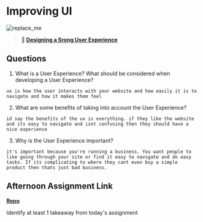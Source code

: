 # Improving UI

![replace_me](https://codeworks.blob.core.windows.net/public/assets/img/illustrations/placeholder.svg)

> **📖 [Designing a Srong User Experience](https://codeworksacademy.com/fs-student-guide/resources/wk7/03-Creating-Good-UX)**

## Questions

1. What is a User Experience? What should be considered when developing a User Experience?
```
ux is how the user interacts with your website and how easily it is to navigate and how it makes them feel
```
2. What are some benefits of taking into account the User Experience?
```
id say the benefits of the ux is everything. if they like the website and its easy to navigate and isnt confusing then they should have a nice experience 
```

3. Why is the User Experience important?
```
it's important because you're running a business. You want people to like going through your site or find it easy to navigate and do easy tasks. If its complicating to where they cant even buy a simple product then thats just bad business.
```
## Afternoon Assignment Link

**[Repo](https://github.com/TriLe1122/<ASSIGNMENT_REPO>)**

Identify at least 1 takeaway from today's assignment
